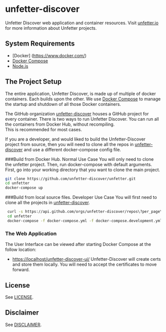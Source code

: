# unfetter-discover

Unfetter Discover web application and container resources.  Visit <a href="http://unfetter.io">unfetter.io</a> for more information about Unfetter projects.

## System Requirements

* [Docker] (https://www.docker.com/)
* [Docker Compose](https://www.docker.com/products/docker-compose)
* [Node.js](https://nodejs.org)

## The Project Setup
The entire application, Unfetter Discover, is made up of multiple of docker containers.  Each builds upon the other.  We use  [Docker Compose](https://www.docker.com/products/docker-compose) to manage
the startup and shutdown of all those Docker containers.  

The GitHub organization [unfetter-discover](https://www.github.com/unfetter-discover) houses a GitHub project for every container.  There is two ways to run Unfetter Discover.  You can run all the containers from Docker Hub, without recompiling.  
This is recommended for most cases.

If you are a developer, and would liked to build the Unfetter-Discover project from source, then you will need to clone all the repos in [unfetter-discover](https://www.github.com/unfetter-discover) 
and use a different docker-compose config file.

###Build from Docker Hub.  Normal Use Case
You will only need to clone the unfetter project.  Then, run docker-compose with default arguments.  First, go into your working directory that you want to clone the main project.

```bash
git clone https://github.com/unfetter-discover/unfetter.git
cd unfetter
docker-compose up
```

###Build from local source files.  Developer Use Case
You will first need to clone all the projects in [unfetter-discover](https://www.github.com/unfetter-discover). 

```bash
 curl -s https://api.github.com/orgs/unfetter-discover/repos\?per_page\=200 | perl -ne 'print "$1\n" if (/"clone_url": "([^"]+)/)' | xargs -n 1 git clone
 cd unfetter
 docker-compose -f docker-compose.yml -f docker-compose.development.yml up
```

### The Web Application

The User Interface can be viewed after starting Docker Compose at the follow location:

* [https://localhost/unfetter-discover-ui/](https://localhost/unfetter-discover-ui/)
Unfetter-Discover will create certs and store them locally.  You will need to accept the certificates to move forward.

## License 
See [LICENSE](LICENSE.md).

## Disclaimer
See [DISCLAIMER](DISCLAIMER.md).

